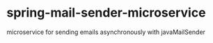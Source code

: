 # spring-mail-sender-microservice
microservice for sending emails asynchronously with javaMailSender
